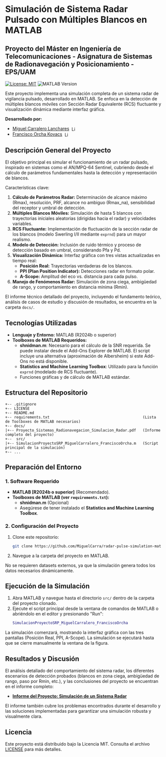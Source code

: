 # Simulación de Sistema Radar Pulsado con Múltiples Blancos en MATLAB
## Proyecto del Máster en Ingeniería de Telecomunicaciones - Asignatura de Sistemas de Radionavegación y Posicionamiento - EPS/UAM

[![License: MIT](https://img.shields.io/badge/License-MIT-yellow.svg)](https://opensource.org/licenses/MIT)
![MATLAB Version](https://img.shields.io/badge/MATLAB-R2024b%2B-blue.svg)

Este proyecto implementa una simulación completa de un sistema radar de vigilancia pulsado, desarrollado en MATLAB. Se enfoca en la detección de múltiples blancos móviles con Sección Radar Equivalente (RCS) fluctuante y visualización dinámica mediante interfaz gráfica.

**Desarrollado por:**
* [Miguel Carralero Lanchares](https://www.linkedin.com/in/miguel-carralero-lanchares/) <a href="https://www.linkedin.com/in/miguel-carralero-lanchares/" target="_blank"><img src="https://cdn.jsdelivr.net/gh/devicons/devicon/icons/linkedin/linkedin-original.svg" alt="LinkedIn" width="16" style="vertical-align:middle; margin-left:4px"/></a>
* [Francisco Orcha Kovacs](https://www.linkedin.com/in/francisco-orcha-38a5831b3/) <a href="https://www.linkedin.com/in/francisco-orcha-38a5831b3/" target="_blank"><img src="https://cdn.jsdelivr.net/gh/devicons/devicon/icons/linkedin/linkedin-original.svg" alt="LinkedIn" width="16" style="vertical-align:middle; margin-left:4px"/></a>

## Descripción General del Proyecto

El objetivo principal es simular el funcionamiento de un radar pulsado, inspirado en sistemas como el AN/MPQ-64 Sentinel, cubriendo desde el cálculo de parámetros fundamentales hasta la detección y representación de blancos.

Características clave:
1.  **Cálculo de Parámetros Radar:** Determinación de alcance máximo (Rmax), resolución, PRF, alcance no ambiguo (Rmax_na), sensibilidad del receptor y umbral de detección.
2.  **Múltiples Blancos Móviles:** Simulación de hasta 5 blancos con trayectorias iniciales aleatorias (dirigidas hacia el radar) y velocidades variables.
3.  **RCS Fluctuante:** Implementación de fluctuación de la sección radar de los blancos (modelo Swerling I/II mediante `exprnd`) para un mayor realismo.
4.  **Modelo de Detección:** Inclusión de ruido térmico y proceso de detección basado en umbral, considerando Pfa y Pd.
5.  **Visualización Dinámica:** Interfaz gráfica con tres vistas actualizadas en tiempo real:
    *   **Posición Real:** Trayectorias verdaderas de los blancos.
    *   **PPI (Plan Position Indicator):** Detecciones radar en formato polar.
    *   **A-Scope:** Amplitud del eco vs. distancia para cada pulso.
6.  **Manejo de Fenómenos Radar:** Simulación de zona ciega, ambigüedad de rango, y comportamiento en distancia mínima (Rmin).

El informe técnico detallado del proyecto, incluyendo el fundamento teórico, análisis de casos de estudio y discusión de resultados, se encuentra en la carpeta `docs/`.

## Tecnologías Utilizadas

*   **Lenguaje y Entorno:** MATLAB (R2024b o superior)
*   **Toolboxes de MATLAB Requeridos:**
    *   **shnidman.m**: Necesario para el cálculo de la SNR requerida. Se puede instalar desde el Add-Ons Explorer de MATLAB. El script incluye una alternativa (aproximación de Albersheim) si este Add-Ons no está disponible.
    *   **Statistics and Machine Learning Toolbox**: Utilizado para la función `exprnd` (modelado de RCS fluctuante).
    *   Funciones gráficas y de cálculo de MATLAB estándar.

## Estructura del Repositorio
```
+-- .gitignore
+-- LICENSE
+-- README.md
+-- requirements.txt                                          (Lista de Toolboxes de MATLAB necesarios)
+-- docs/
|+-- Proyecto_Sistemas_Radionavegacion_Simulacion_Radar.pdf   (Informe completo del proyecto)
+--  src/
|+-- SimulacionProyectoSRP_MiguelCarralero_FranciscoOrcha.m   (Script principal de la simulación)
+-- ...
```

## Preparación del Entorno

### 1. Software Requerido
*   **MATLAB [R2024b o superior]** (Recomendado).
*   **Toolboxes de MATLAB (ver `requirements.txt`):**
    *   **shnidman.m** (Opcional)
    *   Asegúrese de tener instalado el **Statistics and Machine Learning Toolbox**.

### 2. Configuración del Proyecto
1.  Clone este repositorio:
    ```bash
    git clone https://github.com/MiguelCarra/radar-pulse-simulation-matlab.git
    ```
2.  Navegue a la carpeta del proyecto en MATLAB.

No se requieren datasets externos, ya que la simulación genera todos los datos necesarios dinámicamente.

## Ejecución de la Simulación

1.  Abra MATLAB y navegue hasta el directorio `src/` dentro de la carpeta del proyecto clonado.
2.  Ejecute el script principal desde la ventana de comandos de MATLAB o abriéndolo en el editor y presionando "Run":
    ```matlab
    SimulacionProyectoSRP_MiguelCarralero_FranciscoOrcha
    ```
La simulación comenzará, mostrando la interfaz gráfica con las tres pantallas (Posición Real, PPI, A-Scope). La simulación se ejecutará hasta que se cierre manualmente la ventana de la figura.

## Resultados y Discusión

El análisis detallado del comportamiento del sistema radar, los diferentes escenarios de detección probados (blancos en zona ciega, ambigüedad de rango, paso por Rmin, etc.), y las conclusiones del proyecto se encuentran en el informe completo:
*   **[Informe del Proyecto: Simulación de un Sistema Radar](docs/Proyecto_Sistemas_Radionavegacion_Simulacion_Radar.pdf)**

El informe también cubre los problemas encontrados durante el desarrollo y las soluciones implementadas para garantizar una simulación robusta y visualmente clara.

## Licencia

Este proyecto está distribuido bajo la Licencia MIT. Consulta el archivo [LICENSE](LICENSE) para más detalles.
